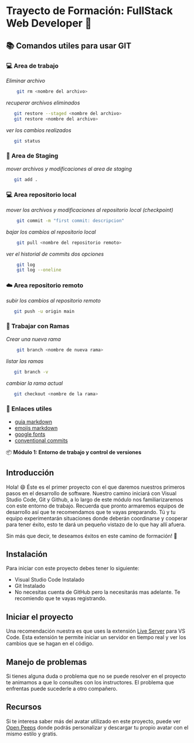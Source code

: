 # Trayecto de Formación: FullStack Web Developer :school:

## :books: Comandos utiles para usar GIT
### :computer: Area de trabajo

*Eliminar archivo*

```bash
    git rm <nombre del archivo>
```
*recuperar archivos eliminados*

 ```bash
    git restore --staged <nombre del archivo>
    git restore <nombre del archivo>
 ```

 *ver los cambios realizados*
 ```bash
    git status
 ```
 ### :floppy_disk: Area de Staging
 *mover archivos y modificaciones al area de staging*
 ```bash
    git add . 
 ```

### :computer: Area repositorio local

*mover los archivos y modificaciones al repositorio local (checkpoint)*
```bash
    git commit -m "first commit: descripcion"
 ```

*bajar los cambios al repositorio local*
```bash
    git pull <nombre del repositorio remoto>
 ```
*ver el historial de commits dos opciones*
```bash
    git log
    git log --oneline
 ```

 ### :cloud: Area repositorio remoto

 *subir los cambios al repositorio remoto*
 ```bash
    git push -u origin main
 ```

 ### :seedling: Trabajar con Ramas 

*Crear una nueva rama*
```bash
    git branch <nombre de nueva rama>
 ```

 *listar las ramas*
 ```bash
    git branch -v
 ```

 *cambiar la rama actual*
 ```bash
    git checkout <nombre de la rama>
 ```

### :link: Enlaces utiles
- [guia markdown](https://www.markdownguide.org/basic-syntax/)
- [emojis markdown](https://www.webfx.com/tools/emoji-cheat-sheet/)
- [google fonts](https://fonts.google.com)
- [conventional commits](https://www.conventionalcommits.org/en/v1.0.0/)

:package: **Módulo 1: Entorno de trabajo y control de versiones**

## Introducción
Hola! :smile: Éste es el primer proyecto con el que daremos nuestros primeros pasos en el desarrollo de software. Nuestro camino iniciará con Visual Studio Code, Git y Github, a lo largo de este módulo nos familiarizaremos con este entorno de trabajo. Recuerda que pronto armaremos equipos de desarrollo así que te recomendamos que te vayas preparando. Tú y tu equipo experimentarán situaciones donde deberán coordinarse y cooperar para tener éxito, esto te dará un pequeño vistazo de lo que hay allí afuera.

Sin más que decir, te deseamos éxitos en este camino de formación! :clap:

## Instalación

Para iniciar con este proyecto debes tener lo siguiente:

- Visual Studio Code Instalado
- Git Instalado
- No necesitas cuenta de GitHub pero la necesitarás mas adelante. Te recomiendo que te vayas registrando.

## Iniciar el proyecto

Una recomendación nuestra es que uses la extensión [Live Server](https://marketplace.visualstudio.com/items?itemName=ritwickdey.LiveServer) para VS Code. Esta extensión te permite iniciar un servidor en tiempo real y ver los cambios que se hagan en el código.

## Manejo de problemas

Si tienes alguna duda o problema que no se puede resolver en el proyecto te animamos a que lo consultes con los instructores. El problema que enfrentas puede sucederle a otro compañero.

## Recursos

Si te interesa saber más del avatar utilizado en este proyecto, puede ver [Open Peeps](https://www.openpeeps.com) donde podrás personalizar y descargar tu propio avatar con el mismo estilo y gratis.